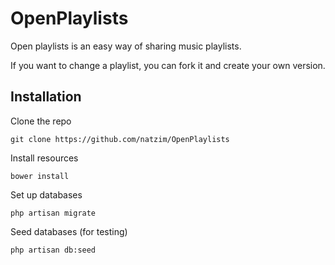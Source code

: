 # OpenPlaylists

Open playlists is an easy way of sharing music playlists.

If you want to change a playlist, you can fork it and create your own version.

## Installation

Clone the repo

```
git clone https://github.com/natzim/OpenPlaylists
```

Install resources

```
bower install
```

Set up databases

```
php artisan migrate
```

Seed databases (for testing)

```
php artisan db:seed
```
